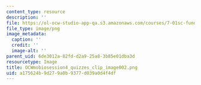 ```yaml
---
content_type: resource
description: ''
file: https://ol-ocw-studio-app-qa.s3.amazonaws.com/courses/7-01sc-fundamentals-of-biology-fall-2011/a175624b9d279a0b9377d039a0d4f4df_OCWmobiosession4_quizzes_clip_image002.png
file_type: image/png
image_metadata:
  caption: ''
  credit: ''
  image-alt: ''
parent_uid: 6de3012a-82fd-d2a9-25a8-3b85e01dba3d
resourcetype: Image
title: OCWmobiosession4_quizzes_clip_image002.png
uid: a175624b-9d27-9a0b-9377-d039a0d4f4df
---
```

